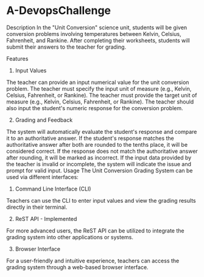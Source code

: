 # A-DevopsChallenge

Description
In the "Unit Conversion" science unit, students will be given conversion problems involving temperatures between Kelvin, Celsius, Fahrenheit, and Rankine. After completing their worksheets, students will submit their answers to the teacher for grading.

Features
1. Input Values

The teacher can provide an input numerical value for the unit conversion problem.
The teacher must specify the input unit of measure (e.g., Kelvin, Celsius, Fahrenheit, or Rankine).
The teacher must provide the target unit of measure (e.g., Kelvin, Celsius, Fahrenheit, or Rankine).
The teacher should also input the student's numeric response for the conversion problem.

2. Grading and Feedback

The system will automatically evaluate the student's response and compare it to an authoritative answer.
If the student's response matches the authoritative answer after both are rounded to the tenths place, it will be considered correct.
If the response does not match the authoritative answer after rounding, it will be marked as incorrect.
If the input data provided by the teacher is invalid or incomplete, the system will indicate the issue and prompt for valid input.
Usage
The Unit Conversion Grading System can be used via different interfaces:

1. Command Line Interface (CLI)


Teachers can use the CLI to enter input values and view the grading results directly in their terminal.

2. ReST API - Implemented

For more advanced users, the ReST API can be utilized to integrate the grading system into other applications or systems.

3. Browser Interface

For a user-friendly and intuitive experience, teachers can access the grading system through a web-based browser interface.
